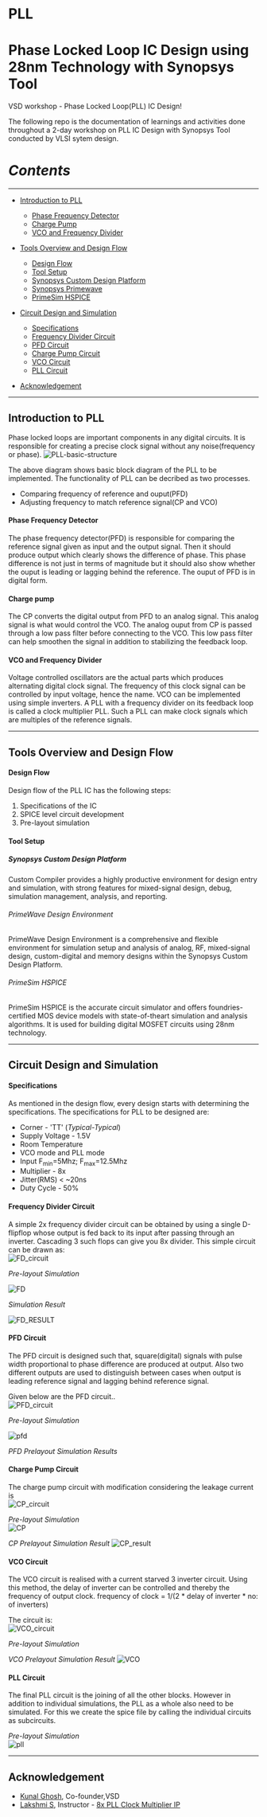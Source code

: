 # PLL

# Phase Locked Loop IC Design using 28nm Technology with Synopsys Tool


VSD workshop - Phase Locked Loop(PLL) IC Design!

The following repo is the documentation of learnings and activities done throughout a 2-day workshop on PLL IC Design with Synopsys Tool conducted by VLSI sytem design.


# *Contents*
------------
* [Introduction to PLL](#introduction-to-pll)
  * [Phase Frequency Detector](#phase-frequency-detector)
  * [Charge Pump](#charge-pump)
  * [VCO and Frequency Divider](#vco-and-frequency-divider)
* [Tools Overview and Design Flow](#tools-overview-and-design-flow)
  * [Design Flow](#design-flow)
  * [Tool Setup](#tool-setup)
   * [Synopsys Custom Design Platform](#synopsyscustom)
   * [Synopsys Primewave](#primewave)
   * [PrimeSim HSPICE](#hspice)
* [Circuit Design and Simulation](#circuit-design-and-simulation)
  * [Specifications](#specification)
  * [Frequency Divider Circuit](#frequency-divider-circuit)
  * [PFD Circuit](#pfd-circuit)
  * [Charge Pump Circuit](#charge-pump-circuit)
  * [VCO Circuit](#vco-circuit)
  * [PLL Circuit](#pll-circuit)

* [Acknowledgement](#acknowledgement)




---------
## Introduction to PLL
Phase locked loops are important components in any digital circuits. It is responsible for creating a precise clock signal without any noise(frequency or phase).
![PLL-basic-structure](https://user-images.githubusercontent.com/78468534/127774506-b254b925-d629-4f40-8440-e0f332b1e57c.jpeg)

The above diagram shows basic block diagram of the PLL to be implemented.
The functionality of PLL can be decribed as two processes.
* Comparing frequency of reference and ouput(PFD)
* Adjusting frequency to match reference signal(CP and VCO)


#### Phase Frequency Detector
The phase frequency detector(PFD) is responsible for comparing the reference signal given as input and the output signal. Then it should produce output which clearly shows the difference of phase. This phase difference is not just in terms of magnitude but it should also show whether the ouput is leading or lagging behind the reference. The ouput of PFD is in digital form.
#### Charge pump
The CP converts the digital output from PFD to an analog signal. This analog signal is what would control the VCO. The analog ouput from CP is passed through a low pass filter before connecting to the VCO. This low pass filter can help smoothen the signal in addition to stabilizing the feedback loop.
#### VCO and Frequency Divider
Voltage controlled oscillators are the actual parts which produces alternating digital clock signal. The frequency of this clock signal can be controlled by input voltage, hence the name. VCO can be implemented using simple inverters.
A PLL with a frequency divider on its feedback loop is called a clock multiplier PLL. Such a PLL can make clock signals which are multiples of the reference signals.

---------
## Tools Overview and Design Flow
#### Design Flow

Design flow of the PLL IC has the following steps:
1. Specifications of the IC
2. SPICE level circuit development
3. Pre-layout simulation


#### Tool Setup

##### Synopsys Custom Design Platform
Custom Compiler provides a highly productive environment for design entry and simulation, with strong features for mixed-signal design, debug, simulation
management, analysis, and reporting.
###### PrimeWave Design Environment
PrimeWave Design Environment is a comprehensive and flexible environment for simulation setup and analysis of analog, RF, mixed-signal design, custom-digital and memory designs within the Synopsys Custom Design Platform.

###### PrimeSim HSPICE
PrimeSim HSPICE is the accurate circuit simulator and offers foundries-certified MOS device models with state-of-theart simulation and analysis algorithms. It is used for building digital MOSFET circuits using 28nm technology.

---------
## Circuit Design and Simulation

#### Specifications
As mentioned in the design flow, every design starts with determining the specifications. The specifications for PLL to be designed are:

* Corner - 'TT' (_Typical-Typical_)
* Supply Voltage - 1.5V
* Room Temperature
* VCO mode and PLL mode
* Input F<sub>min</sub>=5Mhz; F<sub>max</sub>=12.5Mhz
* Multiplier - 8x
* Jitter(RMS) < ~20ns
* Duty Cycle - 50%

#### Frequency Divider Circuit
A simple 2x frequency divider circuit can be obtained by using a single D-flipflop whose output is fed back to its input after passing through an inverter. Cascading 3 such flops can give you 8x divider.
This simple circuit can be drawn as:  
![FD_circuit](https://user-images.githubusercontent.com/78468534/127781480-b09756aa-a4ce-48e4-8164-4fad67cf1f7d.jpeg)


*Pre-layout Simulation* 

![FD](https://user-images.githubusercontent.com/55539862/168445267-7f9212dc-5cf1-40a9-9c5f-88b6a640f54c.png)

*Simulation Result*


![FD_RESULT](https://user-images.githubusercontent.com/55539862/168445355-5e2cedd8-b259-4882-af9b-9a148beafeed.png)


#### PFD Circuit
The PFD circuit is designed such that, square(digital) signals with pulse width proportional to phase difference are produced at output. Also two different outputs are used to distinguish between cases when output is leading reference signal and lagging behind reference signal.

Given below are the PFD circuit..  
![PFD_circuit](https://user-images.githubusercontent.com/78468534/127782010-b21f76ed-6bed-4406-bfd0-2c5fca9838ac.jpeg)

 



*Pre-layout Simulation*  

![pfd](https://user-images.githubusercontent.com/55539862/166933171-a3bd82c0-e283-4fa2-8894-2d8dac713fac.png)



_PFD Prelayout Simulation Results_

#### Charge Pump Circuit
The charge pump circuit with modification considering the leakage current is  
![CP_circuit](https://user-images.githubusercontent.com/78468534/127782045-6a5b2df2-13fd-4456-9337-6b2af6604d05.jpeg)  




*Pre-layout Simulation*  
![CP](https://user-images.githubusercontent.com/55539862/168445459-69d45eac-e212-43e0-b3b8-85fa9450b757.png)


_CP Prelayout Simulation Result_
![CP_result](https://user-images.githubusercontent.com/55539862/168445399-6d213131-987c-422c-9b4b-369a9a206550.png)



#### VCO Circuit
The VCO circuit is realised with a current starved 3 inverter circuit. Using this method, the delay of inverter can be controlled and thereby the frequency of output clock.
                          frequency of clock = 1/(2 * delay of inverter * no: of inverters)
                          
The circuit is:  
![VCO_circuit](https://user-images.githubusercontent.com/78468534/127782614-ed6b8289-cf29-4cd9-bfe7-078176fe6c26.jpeg)


*Pre-layout Simulation*  
 
_VCO Prelayout Simulation Result_
![VCO](https://user-images.githubusercontent.com/55539862/166933100-1a0f26af-1e69-477d-a64e-75740f84ede0.png)

#### PLL Circuit
The final PLL circuit is the joining of all the other blocks. However in addition to individual simulations, the PLL as a whole also need to be simulated. For this we create the spice file by calling the individual circuits as subcircuits.  


*Pre-layout Simulation*  
![pll](https://user-images.githubusercontent.com/55539862/166944507-e437d827-7cbc-47d5-8a25-968ed1d97124.png)


---------

## Acknowledgement
* [Kunal Ghosh](https://github.com/kunalg123), Co-founder,VSD
* [Lakshmi S](https://github.com/lakshmi-sathi), Instructor - [8x PLL Clock Multiplier IP](https://github.com/lakshmi-sathi/avsdpll_1v8)
